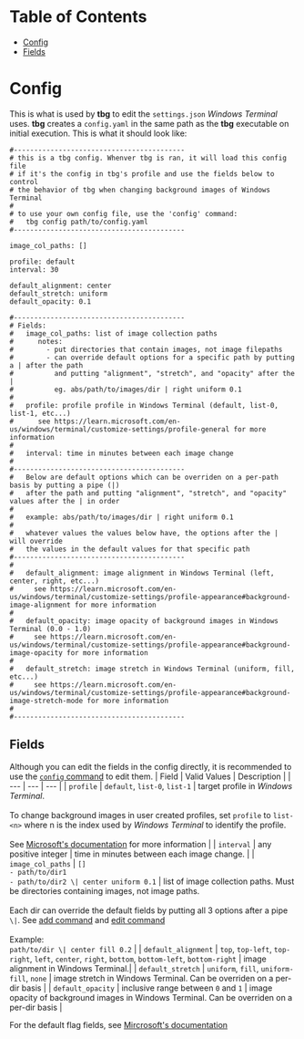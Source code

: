 # Table of Contents
- [Config](#config)
- [Fields](#fields)

# Config
This is what is used by **tbg** to edit the `settings.json` *Windows Terminal* uses. **tbg** creates a `config.yaml` in the same path as the **tbg** executable on initial execution. This is what it should look like:
```
#------------------------------------------
# this is a tbg config. Whenver tbg is ran, it will load this config file
# if it's the config in tbg's profile and use the fields below to control
# the behavior of tbg when changing background images of Windows Terminal
#
# to use your own config file, use the 'config' command:
#   tbg config path/to/config.yaml
#------------------------------------------

image_col_paths: []

profile: default
interval: 30

default_alignment: center
default_stretch: uniform
default_opacity: 0.1

#------------------------------------------
# Fields:
#   image_col_paths: list of image collection paths
#      notes:
#        - put directories that contain images, not image filepaths
#        - can override default options for a specific path by putting a | after the path
#          and putting "alignment", "stretch", and "opacity" after the |
#          eg. abs/path/to/images/dir | right uniform 0.1
#
#   profile: profile profile in Windows Terminal (default, list-0, list-1, etc...)
#      see https://learn.microsoft.com/en-us/windows/terminal/customize-settings/profile-general for more information
#
#   interval: time in minutes between each image change
#
#------------------------------------------
#   Below are default options which can be overriden on a per-path basis by putting a pipe (|)
#   after the path and putting "alignment", "stretch", and "opacity" values after the | in order
#
#   example: abs/path/to/images/dir | right uniform 0.1
#
#   whatever values the values below have, the options after the | will override
#   the values in the default values for that specific path
#------------------------------------------
#
#   default_alignment: image alignment in Windows Terminal (left, center, right, etc...)
#     see https://learn.microsoft.com/en-us/windows/terminal/customize-settings/profile-appearance#background-image-alignment for more information
#
#   default_opacity: image opacity of background images in Windows Terminal (0.0 - 1.0)
#     see https://learn.microsoft.com/en-us/windows/terminal/customize-settings/profile-appearance#background-image-opacity for more information
#
#   default_stretch: image stretch in Windows Terminal (uniform, fill, etc...)
#     see https://learn.microsoft.com/en-us/windows/terminal/customize-settings/profile-appearance#background-image-stretch-mode for more information
#
#------------------------------------------
```
## Fields
Although you can edit the fields in the config directly, it is recommended to use the [`config` command](https://github.com/saltkid/tbg/blob/main/docs/config_command_usage.md) to edit them.
| Field | Valid Values | Description |
| --- | --- | --- |
| `profile` | `default`, `list-0`, `list-1` | target profile in *Windows Terminal*.<br><br>To change background images in user created profiles, set `profile` to `list-<n>` where n is the index used by *Windows Terminal* to identify the profile.<br><br>See [Microsoft's documentation](https://learn.microsoft.com/en-us/windows/terminal/customize-settings/profile-general) for more information |
| `interval` | any positive integer | time in minutes between each image change. |
| `image_col_paths` | `[]`<br>`- path/to/dir1`<br>`- path/to/dir2 \| center uniform 0.1` | list of image collection paths. Must be directories containing images, not image paths.<br><br>Each dir can override the default fields by putting all 3 options after a pipe `\|`. See [add command](https://github.com/saltkid/tbg/blob/main/docs/add_command_usage.md) and [edit command](https://github.com/saltkid/tbg/blob/main/docs/edit_command_usage.md)<br><br>Example:<br>`path/to/dir \| center fill 0.2` |
| `default_alignment` | `top`, `top-left`, `top-right`, `left`, `center`, `right`, `bottom`, `bottom-left`, `bottom-right` | image alignment in Windows Terminal.|
| `default_stretch` | `uniform`, `fill`, `uniform-fill`, `none` | image stretch in Windows Terminal. Can be overriden on a per-dir basis |
| `default_opacity` | inclusive range between `0` and `1` | image opacity of background images in Windows Terminal. Can be overriden on a per-dir basis |

For the default flag fields, see [Mircrosoft's documentation](https://learn.microsoft.com/en-us/windows/terminal/customize-settings/profile-appearance#background-images-and-icons)
